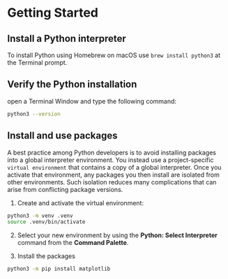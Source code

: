 # Getting Started

## Install a Python interpreter

To install Python using Homebrew on macOS use `brew install python3` at the Terminal prompt.


## Verify the Python installation

open a Terminal Window and type the following command:

```sh
python3 --version
```


## Install and use packages

A best practice among Python developers is to avoid installing packages into a global interpreter environment. You instead use a project-specific `virtual environment` that contains a copy of a global interpreter. Once you activate that environment, any packages you then install are isolated from other environments. Such isolation reduces many complications that can arise from conflicting package versions.

1. Create and activate the virtual environment:

```sh
python3 -m venv .venv
source .venv/bin/activate
```

2. Select your new environment by using the **Python: Select Interpreter** command from the **Command Palette**.

3. Install the packages

```sh
python3 -m pip install matplotlib
```